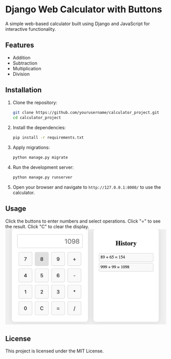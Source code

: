# Django Web Calculator with Buttons

A simple web-based calculator built using Django and JavaScript for interactive functionality.

## Features

- Addition
- Subtraction
- Multiplication
- Division

## Installation

1. Clone the repository:
    ```sh
    git clone https://github.com/yourusername/calculator_project.git
    cd calculator_project
    ```

2. Install the dependencies:
    ```sh
    pip install -r requirements.txt
    ```

3. Apply migrations:
    ```sh
    python manage.py migrate
    ```

4. Run the development server:
    ```sh
    python manage.py runserver
    ```

5. Open your browser and navigate to `http://127.0.0.1:8000/` to use the calculator.

## Usage

Click the buttons to enter numbers and select operations. Click "=" to see the result. Click "C" to clear the display.
![img.png](img.png)
## License

This project is licensed under the MIT License.
